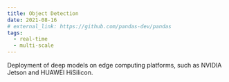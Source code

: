 ```yaml
---
title: Object Detection
date: 2021-08-16
# external_link: https://github.com/pandas-dev/pandas
tags:
  - real-time
  - multi-scale
---
```


Deployment of deep models on edge computing platforms, such as NVIDIA Jetson and HUAWEI HiSilicon.

<!--more-->
